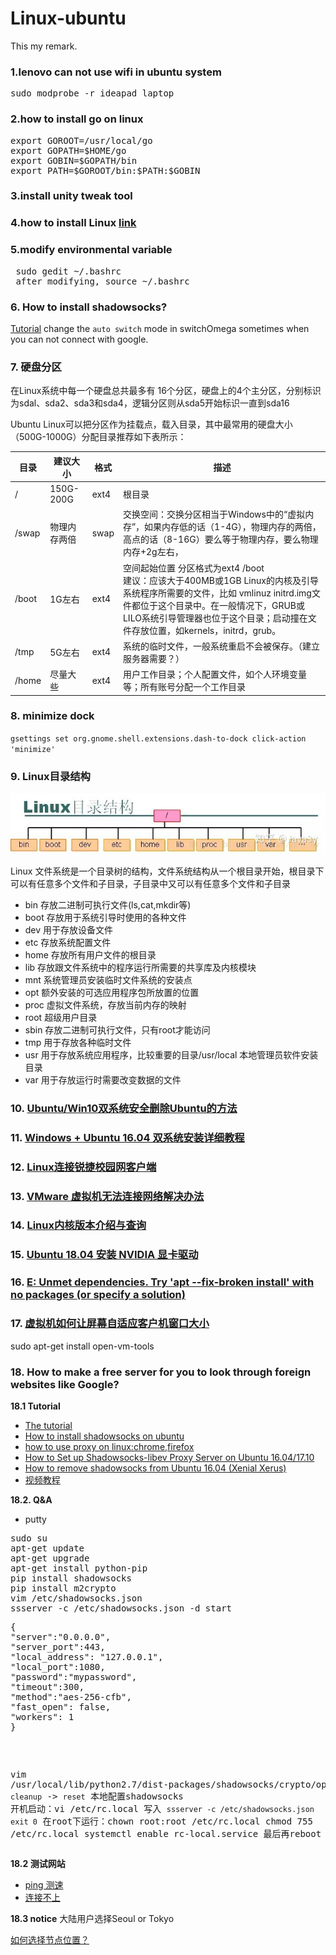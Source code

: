 # Linux-ubuntu
This my remark.

### 1.lenovo can not use wifi in ubuntu system
<pre>sudo modprobe -r ideapad_laptop</pre>

### 2.how to install go on linux
<pre>export GOROOT=/usr/local/go
export GOPATH=$HOME/go
export GOBIN=$GOPATH/bin
export PATH=$GOROOT/bin:$PATH:$GOBIN
</pre>

### 3.install unity tweak tool

### 4.how to install Linux [link](https://www.jianshu.com/p/123489c8b991)

### 5.modify environmental variable
<pre> sudo gedit ~/.bashrc 
 after modifying, source ~/.bashrc</pre>
 
### 6. How to install shadowsocks?
[Tutorial](https://github.com/Billy1900/AWS-Shadowsocks)
change the `auto switch` mode in switchOmega sometimes when you can not connect with google.


### 7. 硬盘分区

在Linux系统中每一个硬盘总共最多有 16个分区，硬盘上的4个主分区，分别标识为sdal、sda2、sda3和sda4，逻辑分区则从sda5开始标识一直到sda16

Ubuntu Linux可以把分区作为挂载点，载入目录，其中最常用的硬盘大小（500G-1000G）分配目录推荐如下表所示：

|目录|	建议大小|	格式| 描述|
|----|-----|----|-----|
|/	|150G-200G	|ext4	|根目录|
|/swap	|物理内存两倍|	swap|	交换空间：交换分区相当于Windows中的“虚拟内存”，如果内存低的话（1-4G），物理内存的两倍，高点的话（8-16G）要么等于物理内存，要么物理内存+2g左右，|
|/boot	|1G左右	|ext4|	空间起始位置 分区格式为ext4 /boot  </br>建议：应该大于400MB或1GB Linux的内核及引导系统程序所需要的文件，比如 vmlinuz initrd.img文件都位于这个目录中。在一般情况下，GRUB或LILO系统引导管理器也位于这个目录；启动撞在文件存放位置，如kernels，initrd，grub。|
|/tmp	|5G左右	|ext4	|系统的临时文件，一般系统重启不会被保存。（建立服务器需要？）|
|/home	|尽量大些	|ext4|	用户工作目录；个人配置文件，如个人环境变量等；所有账号分配一个工作目录|

### 8. minimize dock
`gsettings set org.gnome.shell.extensions.dash-to-dock click-action 'minimize'`


### 9. Linux目录结构

![image](https://github.com/Billy1900/Linux-ubuntu/blob/master/Untitled%20picture.png)

Linux 文件系统是一个目录树的结构，文件系统结构从一个根目录开始，根目录下可以有任意多个文件和子目录，子目录中又可以有任意多个文件和子目录
- bin 存放二进制可执行文件(ls,cat,mkdir等)
- boot 存放用于系统引导时使用的各种文件
- dev 用于存放设备文件
- etc 存放系统配置文件
- home 存放所有用户文件的根目录
- lib 存放跟文件系统中的程序运行所需要的共享库及内核模块
- mnt 系统管理员安装临时文件系统的安装点
- opt 额外安装的可选应用程序包所放置的位置
- proc 虚拟文件系统，存放当前内存的映射
- root 超级用户目录
- sbin 存放二进制可执行文件，只有root才能访问
- tmp 用于存放各种临时文件
- usr 用于存放系统应用程序，比较重要的目录/usr/local 本地管理员软件安装目录
- var 用于存放运行时需要改变数据的文件


### 10. [Ubuntu/Win10双系统安全删除Ubuntu的方法](https://blog.csdn.net/Meditator_hkx/article/details/52626077)

### 11. [Windows + Ubuntu 16.04 双系统安装详细教程](https://blog.csdn.net/flyyufenfei/article/details/79187656)

### 12. [Linux连接锐捷校园网客户端](https://blog.csdn.net/qq_15015129/article/details/52651303)

### 13. [VMware 虚拟机无法连接网络解决办法](https://blog.csdn.net/m0_37259197/article/details/78221016)

### 14. [Linux内核版本介绍与查询](https://jasonhzy.github.io/2019/02/05/linux-kernel-version/)

### 15. [Ubuntu 18.04 安装 NVIDIA 显卡驱动](https://zhuanlan.zhihu.com/p/59618999)

### 16. [E: Unmet dependencies. Try 'apt --fix-broken install' with no packages (or specify a solution)](https://unix.stackexchange.com/questions/476059/e-unmet-dependencies-try-apt-fix-broken-install-with-no-packages-or-speci)

### 17. [虚拟机如何让屏幕自适应客户机窗口大小](https://blog.csdn.net/lipeng19930407/article/details/80955322)
sudo apt-get install open-vm-tools

### 18. How to make a free server for you to look through foreign websites like Google?
**18.1 Tutorial**
- [The tutorial](http://dongdongdong.me/2018/01/31/OS/Installation/Ubuntu/ladder/)
- [How to install shadowsocks on ubuntu](https://zhuanlan.zhihu.com/p/47706985)
- [how to use proxy on linux:chrome,firefox](https://www.dev2qa.com/how-to-setup-shadowsocks-vpn-on-mac-windows-and-linux/)
- [How to Set up Shadowsocks-libev Proxy Server on Ubuntu 16.04/17.10](https://www.linuxbabe.com/ubuntu/shadowsocks-libev-proxy-server-ubuntu-16-04-17-10)
- [How to remove shadowsocks from Ubuntu 16.04 (Xenial Xerus)](https://www.howtoinstall.co/en/ubuntu/xenial/shadowsocks?action=remove)
- [视频教程](https://www.youtube.com/watch?v=nQoIazBEU8I)

**18.2. Q&A**
- putty
<pre>
sudo su
apt-get update
apt-get upgrade
apt-get install python-pip
pip install shadowsocks
pip install m2crypto
vim /etc/shadowsocks.json
ssserver -c /etc/shadowsocks.json -d start
<pre>
{     
"server":"0.0.0.0",     
"server_port":443,     
"local_address": "127.0.0.1",     
"local_port":1080,     
"password":"mypassword",     
"timeout":300,     
"method":"aes-256-cfb",     
"fast_open": false,     
"workers": 1 
}
</pre>
vim /usr/local/lib/python2.7/dist-packages/shadowsocks/crypto/openssl.py     `cleanup`  ->   `reset`
本地配置shadowsocks
开机启动：vi /etc/rc.local
   写入 <code>ssserver -c /etc/shadowsocks.json
      exit 0</code>
 在root下运行：chown root:root /etc/rc.local
       chmod 755 /etc/rc.local
       systemctl enable rc-local.service
  最后再reboot
</pre>

**18.2 测试网站**
- [ping 测速](http://ping.chinaz.com)
- [连接不上](https://blog.csdn.net/daerzei/article/details/81169349)

**18.3 notice**
大陆用户选择Seoul or Tokyo

[如何选择节点位置？](https://www.cloudping.info)
